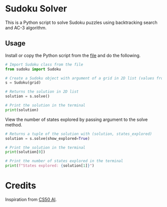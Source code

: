 # Sudoku Solver

This is a Python script to solve Sudoku puzzles using backtracking search and AC-3 algorithm.

## Usage
Install or copy the Python script from the [file](https://github.com/weien0905/sudoku_solver/blob/main/sudoku.py) and do the following.

```python
# Import Sudoku class from the file
from sudoku import Sudoku

# Create a Sudoku object with argument of a grid in 2D list (values from 1-9 and None for empty cells)
s = Sudoku(grid)

# Returns the solution in 2D list
solution = s.solve()

# Print the solution in the terminal
print(solution)
```

View the number of states explored by passing argument to the solve method.

```python
# Returns a tuple of the solution with (solution, states_explored)
solution = s.solve(show_explored=True)

# Print the solution in the terminal
print(solution[0])

# Print the number of states explored in the terminal
print(f"States explored: {solution[1]}")
```

# Credits
Inspiration from [CS50 AI](https://cs50.harvard.edu/ai/2020/notes/3/).
